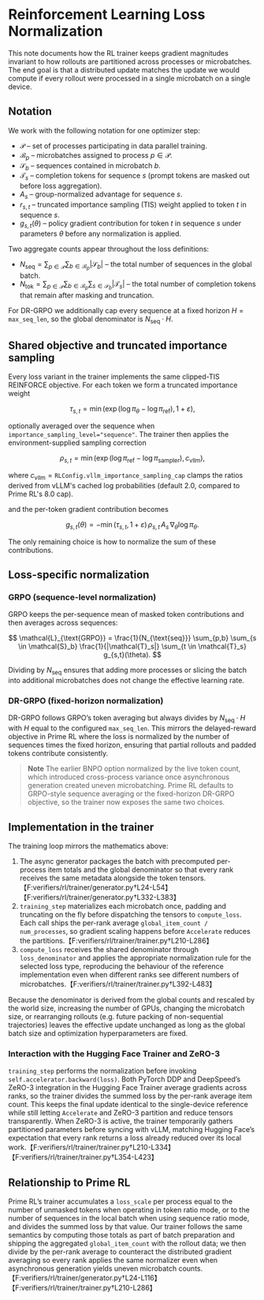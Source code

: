 # Reinforcement Learning Loss Normalization

This note documents how the RL trainer keeps gradient magnitudes invariant to
how rollouts are partitioned across processes or microbatches.  The end goal is
that a distributed update matches the update we would compute if every rollout
were processed in a single microbatch on a single device.

## Notation

We work with the following notation for one optimizer step:

- $\mathcal{P}$ – set of processes participating in data parallel training.
- $\mathcal{B}_p$ – microbatches assigned to process $p \in \mathcal{P}$.
- $\mathcal{S}_{b}$ – sequences contained in microbatch $b$.
- $\mathcal{T}_{s}$ – completion tokens for sequence $s$ (prompt tokens are
  masked out before loss aggregation).
- $A_s$ – group-normalized advantage for sequence $s$.
- $r_{s,t}$ – truncated importance sampling (TIS) weight applied to token $t$ in
  sequence $s$.
- $g_{s,t}(\theta)$ – policy gradient contribution for token $t$ in sequence
  $s$ under parameters $\theta$ before any normalization is applied.

Two aggregate counts appear throughout the loss definitions:

- $N_{\text{seq}} = \sum_{p \in \mathcal{P}} \sum_{b \in \mathcal{B}_p}
  |\mathcal{S}_b|$ – the total number of sequences in the global batch.
- $N_{\text{tok}} = \sum_{p \in \mathcal{P}} \sum_{b \in \mathcal{B}_p}
  \sum_{s \in \mathcal{S}_b} |\mathcal{T}_s|$ – the total number of
  completion tokens that remain after masking and truncation.

For DR-GRPO we additionally cap every sequence at a fixed horizon
$H = \texttt{max\_seq\_len}$, so the global denominator is
$N_{\text{seq}} \cdot H$.

## Shared objective and truncated importance sampling

Every loss variant in the trainer implements the same clipped-TIS REINFORCE
objective.  For each token we form a truncated importance weight

$$
\tau_{s,t} = \min\left(\exp(\log \pi_\theta - \log \pi_{\text{ref}}),
                       1 + \varepsilon\right),
$$

optionally averaged over the sequence when `importance_sampling_level="sequence"`.
The trainer then applies the environment-supplied sampling correction

$$
\rho_{s,t} = \min\left(\exp(\log \pi_{\text{ref}} - \log \pi_{\text{sampler}}),
                       c_{\text{vllm}}\right),
$$

where $c_{\text{vllm}} = \texttt{RLConfig.vllm\_importance\_sampling\_cap}$ clamps
the ratios derived from vLLM's cached log probabilities (default $2.0$, compared
to Prime RL's $8.0$ cap).

and the per-token gradient contribution becomes

$$
 g_{s,t}(\theta) = - \min(\tau_{s,t}, 1 + \varepsilon)
                    \, \rho_{s,t} \, A_s \, \nabla_\theta \log \pi_\theta.
$$

The only remaining choice is how to normalize the sum of these contributions.

## Loss-specific normalization

### GRPO (sequence-level normalization)

GRPO keeps the per-sequence mean of masked token contributions and then averages
across sequences:

$$
\mathcal{L}_{\text{GRPO}}
  = \frac{1}{N_{\text{seq}}}
    \sum_{p,b} \sum_{s \in \mathcal{S}_b}
      \frac{1}{|\mathcal{T}_s|}
      \sum_{t \in \mathcal{T}_s} g_{s,t}(\theta).
$$

Dividing by $N_{\text{seq}}$ ensures that adding more processes or slicing the
batch into additional microbatches does not change the effective learning rate.

### DR-GRPO (fixed-horizon normalization)

DR-GRPO follows GRPO’s token averaging but always divides by
$N_{\text{seq}} \cdot H$ with $H$ equal to the configured
`max_seq_len`.  This mirrors the delayed-reward objective in Prime RL where the
loss is normalized by the number of sequences times the fixed horizon, ensuring
that partial rollouts and padded tokens contribute consistently.

> **Note**
> The earlier BNPO option normalized by the live token count, which introduced
> cross-process variance once asynchronous generation created uneven
> microbatching.  Prime RL defaults to GRPO-style sequence averaging or the
> fixed-horizon DR-GRPO objective, so the trainer now exposes the same two
> choices.

## Implementation in the trainer

The training loop mirrors the mathematics above:

1. The async generator packages the batch with precomputed per-process item
   totals and the global denominator so that every rank receives the same
   metadata alongside the token tensors.【F:verifiers/rl/trainer/generator.py†L24-L54】【F:verifiers/rl/trainer/generator.py†L332-L383】
2. `training_step` materializes each microbatch once, padding and truncating on
   the fly before dispatching the tensors to `compute_loss`.  Each call ships the
   per-rank average `global_item_count / num_processes`, so gradient scaling
   happens before `Accelerate` reduces the partitions.【F:verifiers/rl/trainer/trainer.py†L210-L286】
3. `compute_loss` receives the shared denominator through `loss_denominator`
   and applies the appropriate normalization rule for the selected loss type,
   reproducing the behaviour of the reference implementation even when different
   ranks see different numbers of microbatches.【F:verifiers/rl/trainer/trainer.py†L392-L483】

Because the denominator is derived from the global counts and rescaled by the
world size, increasing the number of GPUs, changing the microbatch size, or
rearranging rollouts (e.g. future packing of non-sequential trajectories) leaves
the effective update unchanged as long as the global batch size and optimization
hyperparameters are fixed.

### Interaction with the Hugging Face Trainer and ZeRO-3

`training_step` performs the normalization before invoking
`self.accelerator.backward(loss)`.  Both PyTorch DDP and DeepSpeed’s ZeRO-3
integration in the Hugging Face Trainer average gradients across ranks, so the
trainer divides the summed loss by the per-rank average item count.  This keeps
the final update identical to the single-device reference while still letting
`Accelerate` and ZeRO-3 partition and reduce tensors transparently.  When
ZeRO-3 is active, the trainer temporarily gathers partitioned parameters before
syncing with vLLM, matching Hugging Face’s expectation that every rank returns a
loss already reduced over its local work.【F:verifiers/rl/trainer/trainer.py†L210-L334】【F:verifiers/rl/trainer/trainer.py†L354-L423】

## Relationship to Prime RL

Prime RL’s trainer accumulates a `loss_scale` per process equal to the number of
unmasked tokens when operating in token ratio mode, or to the number of
sequences in the local batch when using sequence ratio mode, and divides the
summed loss by that value.  Our trainer follows the same semantics by computing
those totals as part of batch preparation and shipping the aggregated
`global_item_count` with the rollout data; we then divide by the per-rank
average to counteract the distributed gradient averaging so every rank applies
the same normalizer even when asynchronous generation yields uneven microbatch
counts.【F:verifiers/rl/trainer/generator.py†L24-L116】【F:verifiers/rl/trainer/trainer.py†L210-L286】

